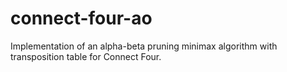 # connect-four-ao
Implementation of an alpha-beta pruning minimax algorithm with transposition table for Connect Four.

